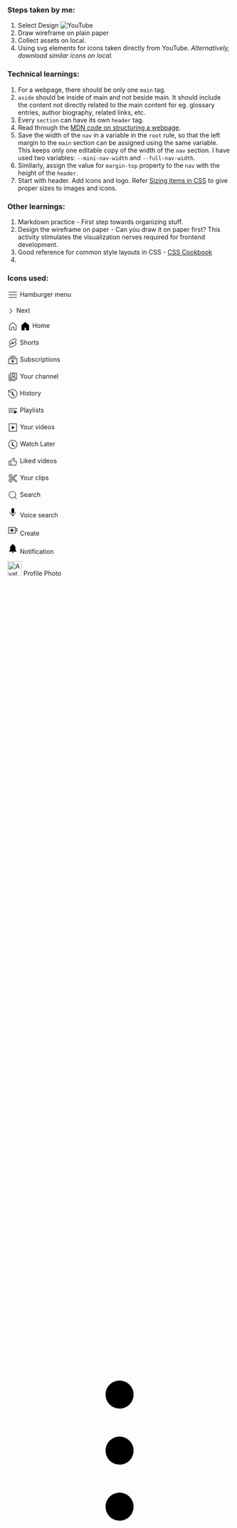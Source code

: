 ### Steps taken by me:
1. Select Design ![YouTube](design.png)
2. Draw wireframe on plain paper
3. Collect assets on local. 
4. Using svg elements for icons taken directly from YouTube. <i>Alternatively, download similar icons on local.</i>

### Technical learnings:
1. For a webpage, there should be only one `main` tag.
2. `aside` should be inside of main and not beside main. It should include the content not directly related to the main content for eg. glossary entries, author biography, related links, etc.
3. Every `section` can have its own `header` tag.
4. Read through the [MDN code on structuring a webpage](https://github.com/mdn/learning-area/blob/main/html/introduction-to-html/structuring-a-page-of-content-finished).
5. Save the width of the `nav` in a variable in the `root` rule, so that the left margin to the `main` section can be assigned using the same variable. This keeps only one editable copy of the width of the `nav` section. I have used two variables: `--mini-nav-width` and `--full-nav-width`.
6. Similarly, assign the value for `margin-top` property to the `nav` with the height of the `header`.
7. Start with header. Add icons and logo. Refer [Sizing items in CSS](https://developer.mozilla.org/en-US/docs/Learn/CSS/Building_blocks/Sizing_items_in_CSS) to give proper sizes to images and icons.

### Other learnings:
1. Markdown practice - First step towards organizing stuff.
2. Design the wireframe on paper - Can you draw it on paper first? This activity stimulates the visualization nerves required for frontend development.
3. Good reference for common style layouts in CSS - [CSS Cookbook](https://developer.mozilla.org/en-US/docs/Web/CSS/Layout_cookbook)
4. 

### Icons used:

<svg xmlns="http://www.w3.org/2000/svg" height="24" viewBox="0 0 24 24" width="24" focusable="false" style="pointer-events: none; vertical-align:middle" stroke=grey><path d="M21 6H3V5h18v1zm0 5H3v1h18v-1zm0 6H3v1h18v-1z"></path></svg> Hamburger menu

<svg xmlns="http://www.w3.org/2000/svg" height="16" viewBox="0 0 16 16" width="16" focusable="false" style="pointer-events: none; vertical-align:middle" stroke=grey><path d="M4.97 12.65 9.62 8 4.97 3.35l.71-.71L11.03 8l-5.35 5.35-.71-.7z"></path></svg> Next

<svg xmlns="http://www.w3.org/2000/svg" enable-background="new 0 0 24 24" height="24" viewBox="0 0 24 24" width="24" focusable="false" style="pointer-events: none; vertical-align:middle" stroke=grey><path d="m12 4.44 7 6.09V20h-4v-6H9v6H5v-9.47l7-6.09m0-1.32-8 6.96V21h6v-6h4v6h6V10.08l-8-6.96z"></path></svg> <svg xmlns="http://www.w3.org/2000/svg" enable-background="new 0 0 24 24" height="24" viewBox="0 0 24 24" width="24" focusable="false" style="pointer-events: none; vertical-align:middle" stroke=black><g><path d="M4 21V10.08l8-6.96 8 6.96V21h-6v-6h-4v6H4z"></path></g></svg> Home

<svg xmlns="http://www.w3.org/2000/svg" height="24" viewBox="0 0 24 24" width="24" focusable="false" style="pointer-events: none; vertical-align:middle" stroke=grey><path d="M10 14.65v-5.3L15 12l-5 2.65zm7.77-4.33-1.2-.5L18 9.06c1.84-.96 2.53-3.23 1.56-5.06s-3.24-2.53-5.07-1.56L6 6.94c-1.29.68-2.07 2.04-2 3.49.07 1.42.93 2.67 2.22 3.25.03.01 1.2.5 1.2.5L6 14.93c-1.83.97-2.53 3.24-1.56 5.07.97 1.83 3.24 2.53 5.07 1.56l8.5-4.5c1.29-.68 2.06-2.04 1.99-3.49-.07-1.42-.94-2.68-2.23-3.25zm-.23 5.86-8.5 4.5c-1.34.71-3.01.2-3.72-1.14-.71-1.34-.2-3.01 1.14-3.72l2.04-1.08v-1.21l-.69-.28-1.11-.46c-.99-.41-1.65-1.35-1.7-2.41-.05-1.06.52-2.06 1.46-2.56l8.5-4.5c1.34-.71 3.01-.2 3.72 1.14.71 1.34.2 3.01-1.14 3.72L15.5 9.26v1.21l1.8.74c.99.41 1.65 1.35 1.7 2.41.05 1.06-.52 2.06-1.46 2.56z"></path></svg> Shorts

<svg xmlns="http://www.w3.org/2000/svg" enable-background="new 0 0 24 24" height="24" viewBox="0 0 24 24" width="24" focusable="false" style="pointer-events: none; vertical-align:middle" stroke=grey><path d="M10 18v-6l5 3-5 3zm7-15H7v1h10V3zm3 3H4v1h16V6zm2 3H2v12h20V9zM3 10h18v10H3V10z"></path></svg> Subscriptions

<svg xmlns="http://www.w3.org/2000/svg" height="24" viewBox="0 0 24 24" width="24" focusable="false" stroke=grey style="vertical-align:middle"><path d="M4 20h14v1H3V6h1v14zM6 3v15h15V3H6zm2.02 14c.36-2.13 1.93-4.1 5.48-4.1s5.12 1.97 5.48 4.1H8.02zM11 8.5a2.5 2.5 0 015 0 2.5 2.5 0 01-5 0zm3.21 3.43A3.507 3.507 0 0017 8.5C17 6.57 15.43 5 13.5 5S10 6.57 10 8.5c0 1.69 1.2 3.1 2.79 3.43-3.48.26-5.4 2.42-5.78 5.07H7V4h13v13h-.01c-.38-2.65-2.31-4.81-5.78-5.07z"></path></svg> Your channel

<svg xmlns="http://www.w3.org/2000/svg" height="24" style="pointer-events: none; vertical-align:middle" stroke=grey viewBox="0 0 24 24" width="24" focusable="false"><g><path d="M14.97 16.95 10 13.87V7h2v5.76l4.03 2.49-1.06 1.7zM22 12c0 5.51-4.49 10-10 10S2 17.51 2 12h1c0 4.96 4.04 9 9 9s9-4.04 9-9-4.04-9-9-9C8.81 3 5.92 4.64 4.28 7.38c-.11.18-.22.37-.31.56L3.94 8H8v1H1.96V3h1v4.74c.04-.09.07-.17.11-.25.11-.22.23-.42.35-.63C5.22 3.86 8.51 2 12 2c5.51 0 10 4.49 10 10z"></path></g></svg> History

<svg xmlns="http://www.w3.org/2000/svg" height="24" viewBox="0 0 24 24" width="24" focusable="false" style="pointer-events: none; vertical-align:middle" stroke=grey><path d="M22 7H2v1h20V7zm-9 5H2v-1h11v1zm0 4H2v-1h11v1zm2 3v-8l7 4-7 4z"></path></svg> Playlists

<svg xmlns="http://www.w3.org/2000/svg" enable-background="new 0 0 24 24" height="24" viewBox="0 0 24 24" width="24" focusable="false" style="pointer-events: none; vertical-align:middle" stroke=grey><path d="m10 8 6 4-6 4V8zm11-5v18H3V3h18zm-1 1H4v16h16V4z"></path></svg> Your videos

<svg xmlns="http://www.w3.org/2000/svg" height="24" viewBox="0 0 24 24" width="24" focusable="false" style="pointer-events: none; vertical-align:middle" stroke=grey><path d="M14.97 16.95 10 13.87V7h2v5.76l4.03 2.49-1.06 1.7zM12 3c-4.96 0-9 4.04-9 9s4.04 9 9 9 9-4.04 9-9-4.04-9-9-9m0-1c5.52 0 10 4.48 10 10s-4.48 10-10 10S2 17.52 2 12 6.48 2 12 2z"></path></svg> Watch Later

<svg xmlns="http://www.w3.org/2000/svg" enable-background="new 0 0 24 24" height="24" viewBox="0 0 24 24" width="24" focusable="false" style="pointer-events: none; vertical-align:middle" stroke=grey><path d="M18.77,11h-4.23l1.52-4.94C16.38,5.03,15.54,4,14.38,4c-0.58,0-1.14,0.24-1.52,0.65L7,11H3v10h4h1h9.43 c1.06,0,1.98-0.67,2.19-1.61l1.34-6C21.23,12.15,20.18,11,18.77,11z M7,20H4v-8h3V20z M19.98,13.17l-1.34,6 C18.54,19.65,18.03,20,17.43,20H8v-8.61l5.6-6.06C13.79,5.12,14.08,5,14.38,5c0.26,0,0.5,0.11,0.63,0.3 c0.07,0.1,0.15,0.26,0.09,0.47l-1.52,4.94L13.18,12h1.35h4.23c0.41,0,0.8,0.17,1.03,0.46C19.92,12.61,20.05,12.86,19.98,13.17z"></path></svg> Liked videos

<svg xmlns="http://www.w3.org/2000/svg" enable-background="new 0 0 24 24" height="24" viewBox="0 0 24 24" width="24" focusable="false" style="pointer-events: none; vertical-align:middle" stroke=grey><path d="M8 7c0 .55-.45 1-1 1s-1-.45-1-1 .45-1 1-1 1 .45 1 1zm-1 9c-.55 0-1 .45-1 1s.45 1 1 1 1-.45 1-1-.45-1-1-1zm3.79-7.77L21 18.44V20h-3.27l-5.76-5.76-1.27 1.27c.19.46.3.96.3 1.49 0 2.21-1.79 4-4 4s-4-1.79-4-4 1.79-4 4-4c.42 0 .81.08 1.19.2l1.37-1.37-1.11-1.11C8 10.89 7.51 11 7 11c-2.21 0-4-1.79-4-4s1.79-4 4-4 4 1.79 4 4c0 .43-.09.84-.21 1.23zm-.71.71-.43-.44.19-.58c.11-.34.16-.64.16-.92 0-1.65-1.35-3-3-3S4 5.35 4 7s1.35 3 3 3c.36 0 .73-.07 1.09-.21l.61-.24.46.46 1.11 1.11.71.71-.71.71-1.37 1.37-.43.43-.58-.18C7.55 14.05 7.27 14 7 14c-1.65 0-3 1.35-3 3s1.35 3 3 3 3-1.35 3-3c0-.38-.07-.75-.22-1.12l-.25-.61.47-.47 1.27-1.27.71-.71.71.71L18.15 19H20v-.15l-9.92-9.91zM17.73 4H21v1.56l-5.52 5.52-2.41-2.41L17.73 4zm.42 1-3.67 3.67 1 1L20 5.15V5h-1.85z"></path></svg> Your clips

<svg xmlns="http://www.w3.org/2000/svg" fill="currentColor" height="24" viewBox="0 0 24 24" width="24" focusable="false" style="vertical-align:middle;"><path clip-rule="evenodd" d="M16.296 16.996a8 8 0 11.707-.708l3.909 3.91-.707.707-3.909-3.909ZM18 11a7 7 0 11-14 0 7 7 0 0114 0Z" fill-rule="evenodd"></path></svg> Search

<svg xmlns="http://www.w3.org/2000/svg" height="24" viewBox="0 0 24 24" width="24" focusable="false"><path d="M12 3c-1.66 0-3 1.37-3 3.07v5.86c0 1.7 1.34 3.07 3 3.07s3-1.37 3-3.07V6.07C15 4.37 13.66 3 12 3zm6.5 9h-1c0 3.03-2.47 5.5-5.5 5.5S6.5 15.03 6.5 12h-1c0 3.24 2.39 5.93 5.5 6.41V21h2v-2.59c3.11-.48 5.5-3.17 5.5-6.41z"></path></svg> Voice search

<svg xmlns="http://www.w3.org/2000/svg" height="24" viewBox="0 0 24 24" width="24" focusable="false"><path d="M14 13h-3v3H9v-3H6v-2h3V8h2v3h3v2zm3-7H3v12h14v-6.39l4 1.83V8.56l-4 1.83V6m1-1v3.83L22 7v8l-4-1.83V19H2V5h16z"></path></svg> Create

<svg xmlns="http://www.w3.org/2000/svg" enable-background="new 0 0 24 24" height="24" viewBox="0 0 24 24" width="24" focusable="false"><path d="M10 20h4c0 1.1-.9 2-2 2s-2-.9-2-2zm10-2.65V19H4v-1.65l2-1.88v-5.15C6 7.4 7.56 5.1 10 4.34v-.38c0-1.42 1.49-2.5 2.99-1.76.65.32 1.01 1.03 1.01 1.76v.39c2.44.75 4 3.06 4 5.98v5.15l2 1.87z"></path></svg> Notification

<img id="img" draggable="false" class="style-scope yt-img-shadow" alt="Avatar image" height="32" width="32" src="https://yt3.ggpht.com/yti/ANjgQV-Nglspq491ye9Q4BzHs-WybKP6Ac84-8f_72yanOkKjks=s88-c-k-c0x00ffffff-no-rj"> Profile Photo

<svg xmlns="http://www.w3.org/2000/svg" enable-background="new 0 0 24 24" height="24" viewBox="0 0 24 24" width="24" focusable="false" style="pointer-events: none; display: inherit; width: 100%; height: 100%;"><path d="M12 16.5c.83 0 1.5.67 1.5 1.5s-.67 1.5-1.5 1.5-1.5-.67-1.5-1.5.67-1.5 1.5-1.5zM10.5 12c0 .83.67 1.5 1.5 1.5s1.5-.67 1.5-1.5-.67-1.5-1.5-1.5-1.5.67-1.5 1.5zm0-6c0 .83.67 1.5 1.5 1.5s1.5-.67 1.5-1.5-.67-1.5-1.5-1.5-1.5.67-1.5 1.5z"></path></svg> Menu icon

Questions:
- How to make styles from one class override another class when both classes are applied to the same element?
**Answer:**
To make styles from one class override another class when both classes are applied to the same element, you can use the following methods:
1. Increase specificity: Make the selector of the overriding class more specific than the original class. For example, instead of using a single class, use a combination of classes or add an ID to the selector.
2. Use the !important declaration: Add !important to the properties you want to override in the overriding class. This will give them higher priority than the original class.
3. Use a preprocessor: If you're using a preprocessor like Sass or Less, you can use a feature like "selector nesting" to make the overriding class more specific.
4. Reorder the classes: If all else fails, try reordering the classes in the HTML element. The last class defined will take precedence over the earlier ones.
**Here's an example of using !important to override styles:**

.original-class {
  color: blue;
}

.overriding-class {
  color: red !important;
}
In this example, the color will be red, even if both classes are applied to the same element.
Remember to use !important sparingly, as it can make the CSS harder to maintain. Increasing specificity or reordering classes are usually preferred solutions.
